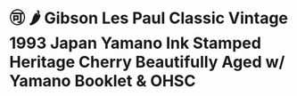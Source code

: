 # :accept: :hot_pepper: Gibson Les Paul Classic Vintage 1993 Japan Yamano Ink Stamped Heritage Cherry Beautifully Aged w/ Yamano Booklet & OHSC